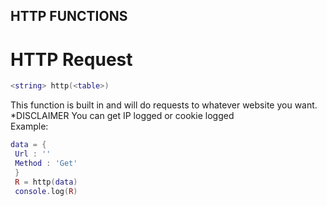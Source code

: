 ## HTTP FUNCTIONS

# HTTP Request
```lua
<string> http(<table>)
```
This function is built in and will do requests to whatever website you want.
*DISCLAIMER
You can get IP logged or cookie logged
<br>
Example:
```lua
data = {
 Url : ''
 Method : 'Get'
 }
 R = http(data)
 console.log(R)
```
